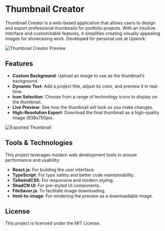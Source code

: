 # Thumbnail Creator

Thumbnail Creator is a web-based application that allows users to design and export professional thumbnails for portfolio projects. With an intuitive interface and customizable features, it simplifies creating visually appealing images for showcasing work. Developed for personal use at Upwork.

![Thumbnail Creator Preview](./thumbnailCreator.jpg)

## Features

- **Custom Background**: Upload an image to use as the thumbnail’s background.
- **Dynamic Text**: Add a project title, adjust its color, and preview it in real-time.
- **Icon Selection**: Choose from a range of technology icons to display on the thumbnail.
- **Live Preview**: See how the thumbnail will look as you make changes.
- **High-Resolution Export**: Download the final thumbnail as a high-quality image (938x750px).

![Exported Thumbnail](./thumbnail.png)

## Tools & Technologies

This project leverages modern web development tools to ensure performance and usability:

- **React.js**: For building the user interface.
- **TypeScript**: For type safety and better code maintainability.
- **TailwindCSS**: For responsive and modern styling.
- **ShadCN UI**: For pre-styled UI components.
- **FileSaver.js**: To facilitate image downloading.
- **html-to-image**: For rendering the preview as a downloadable image.

## License

This project is licensed under the MIT License.
